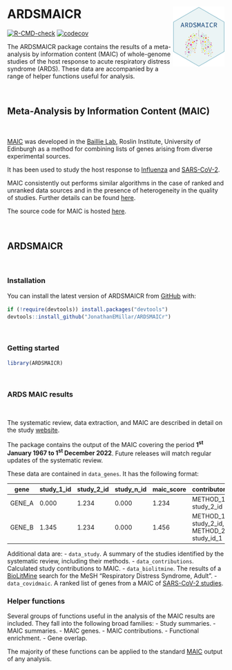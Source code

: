 
<!-- README.md is generated from README.Rmd. Please edit that file -->

# ARDSMAICR <img src="man/figures/logo.png" align="right" height="139" />

<!-- badges: start -->

[![R-CMD-check](https://github.com/JonathanEMillar/ARDSMAICr/actions/workflows/R-CMD-check.yaml/badge.svg)](https://github.com/JonathanEMillar/ARDSMAICr/actions/workflows/R-CMD-check.yaml)
[![codecov](https://codecov.io/gh/JonathanEMillar/ARDSMAICr/branch/main/graph/badge.svg?token=5ILIXWJ542)](https://codecov.io/gh/JonathanEMillar/ARDSMAICr)
<!-- badges: end -->

The ARDSMAICR package contains the results of a meta-analysis by
information content (MAIC) of whole-genome studies of the host response
to acute respiratory distress syndrome (ARDS). These data are
accompanied by a range of helper functions useful for analysis.

<br />

## Meta-Analysis by Information Content (MAIC)

<br />

[MAIC](https://github.com/baillielab/maic) was developed in the [Baillie
Lab](https://baillielab.net), Roslin Institute, University of Edinburgh
as a method for combining lists of genes arising from diverse
experimental sources.

It has been used to study the host response to
[Influenza](https://doi.org/10.1038/s41467-019-13965-x) and
[SARS-CoV-2](https://doi.org/10.1038/s41586-020-03065-y).

MAIC consistently out performs similar algorithms in the case of ranked
and unranked data sources and in the presence of heterogeneity in the
quality of studies. Further details can be found
[here](https://doi.org/10.1093/bioinformatics/btac621).

The source code for MAIC is hosted
[here](https://github.com/baillielab/maic).

<br />

## ARDSMAICR

<br />

### Installation

You can install the latest version of ARDSMAICR from
[GitHub](https://github.com/) with:

``` r
if (!require(devtools)) install.packages("devtools")
devtools::install_github("JonathanEMillar/ARDSMAICr")
```

<br />

### Getting started

``` r
library(ARDSMAICR)
```

<br />

### ARDS MAIC results

<br />

The systematic review, data extraction, and MAIC are described in detail
on the study [website](https://ardsmaic.site44.com).

The package contains the output of the MAIC covering the period
**1<sup>st</sup> January 1967 to 1<sup>st</sup> December 2022**. Future
releases will match regular updates of the systematic review.

These data are contained in `data_genes`. It has the following format:

| gene   | study_1\_id | study_2\_id | study_n\_id | maic_score | contributors                                |
|--------|-------------|-------------|-------------|------------|---------------------------------------------|
| GENE_A | 0.000       | 1.234       | 0.000       | 1.234      | METHOD_1: study_2\_id                       |
| GENE_B | 1.345       | 1.234       | 0.000       | 1.456      | METHOD_1: study_2\_id, METHOD_2: study_id_1 |

Additional data are: - `data_study`. A summary of the studies identified
by the systematic review, including their methods. -
`data_contributions`. Calculated study contributions to MAIC. -
`data_biolitmine`. The results of a [BioLitMine]() search for the MeSH
“Respiratory Distress Syndrome, Adult”. - `data_covidmaic`. A ranked
list of genes from a MAIC of [SARS-CoV-2 studies]().

### Helper functions

Several groups of functions useful in the analysis of the MAIC results
are included. They fall into the following broad families: - Study
summaries. - MAIC summaries. - MAIC genes. - MAIC contributions. -
Functional enrichment. - Gene overlap.

The majority of these functions can be applied to the standard
[MAIC](https://github.com/baillielab/maic) output of any analysis.
